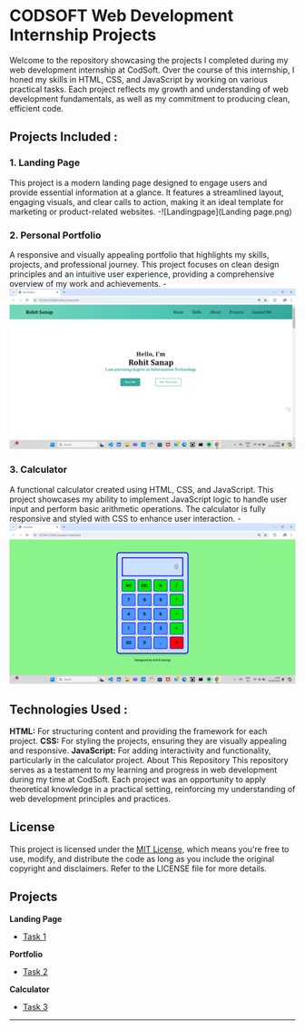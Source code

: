 # CODSOFT Web Development Internship Projects 
Welcome to the repository showcasing the projects I completed during my web development internship at CodSoft. Over the course of this internship, I honed my skills in HTML, CSS, and JavaScript by working on various practical tasks. Each project reflects my growth and understanding of web development fundamentals, as well as my commitment to producing clean, efficient code.

## Projects Included :

### 1. Landing Page
This project is a modern landing page designed to engage users and provide essential information at a glance. It features a streamlined layout, engaging visuals, and clear calls to action, making it an ideal template for marketing or product-related websites.
-![Landingpage](Landing page.png)

### 2. Personal Portfolio
A responsive and visually appealing portfolio that highlights my skills, projects, and professional journey. This project focuses on clean design principles and an intuitive user experience, providing a comprehensive overview of my work and achievements.
-![Portfolio](Portfolio.png)

### 3. Calculator
A functional calculator created using HTML, CSS, and JavaScript. This project showcases my ability to implement JavaScript logic to handle user input and perform basic arithmetic operations. The calculator is fully responsive and styled with CSS to enhance user interaction.
-![Calculator](Calculator.png)


## Technologies Used :
**HTML:** For structuring content and providing the framework for each project.
**CSS:** For styling the projects, ensuring they are visually appealing and responsive.
**JavaScript:** For adding interactivity and functionality, particularly in the calculator project.
About This Repository
This repository serves as a testament to my learning and progress in web development during my time at CodSoft. Each project was an opportunity to apply theoretical knowledge in a practical setting, reinforcing my understanding of web development principles and practices.

## License

This project is licensed under the [MIT License](LICENSE), which means you're free to use, modify, and distribute the code as long as you include the original copyright and disclaimers. Refer to the LICENSE file for more details.


## Projects


**Landing Page**
- [Task 1](https://github.com/Rutujamurkut98/CodSoft-Web-Development-/tree/main/Calculatorg%20Page)

**Portfolio**
- [Task 2](https://github.com/Rutujamurkut98/CodSoft-Web-Development-/tree/main/Landing%20Page)

**Calculator**
- [Task 3](https://github.com/Rutujamurkut98/CodSoft-Web-Development-/tree/main/Portfolio)

---


